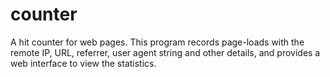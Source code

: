counter
=======

A hit counter for web pages.  This program records page-loads with the remote IP, URL, referrer, user agent string and other details, and provides a web interface to view the statistics.